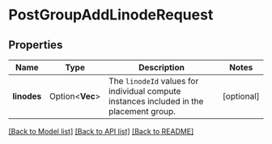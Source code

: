 # PostGroupAddLinodeRequest

## Properties

Name | Type | Description | Notes
------------ | ------------- | ------------- | -------------
**linodes** | Option<**Vec<i32>**> | The `linodeId` values for individual compute instances included in the placement group. | [optional]

[[Back to Model list]](../README.md#documentation-for-models) [[Back to API list]](../README.md#documentation-for-api-endpoints) [[Back to README]](../README.md)


